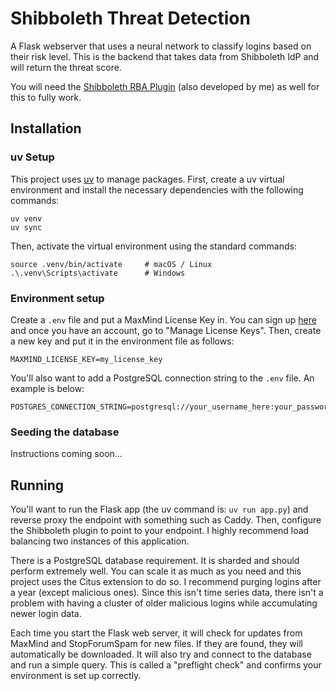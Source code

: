# Shibboleth Threat Detection

A Flask webserver that uses a neural network to classify logins based on their risk level. This is the backend that
takes data from Shibboleth IdP and will return the threat score.

You will need the [Shibboleth RBA Plugin](https://github.com/sam-packer/Shibboleth-RBA-Plugin) (also developed by me) as
well for this to fully work.

## Installation

### uv Setup

This project uses [uv](https://docs.astral.sh/uv/) to manage packages. First, create a uv virtual environment and
install the necessary dependencies with the following commands:

```shell
uv venv
uv sync
```

Then, activate the virtual environment using the standard commands:

```shell
source .venv/bin/activate     # macOS / Linux
.\.venv\Scripts\activate      # Windows
```

### Environment setup

Create a `.env` file and put a MaxMind License Key in. You can sign up [here](https://www.maxmind.com/en/home) and once
you have an account, go to "Manage License Keys". Then, create a new key and put it in the environment file as follows:

```dotenv
MAXMIND_LICENSE_KEY=my_license_key
```

You'll also want to add a PostgreSQL connection string to the `.env` file. An example is below:

```dotenv
POSTGRES_CONNECTION_STRING=postgresql://your_username_here:your_password_here@127.0.0.1:5432/your_database_here
```

### Seeding the database

Instructions coming soon...

## Running

You'll want to run the Flask app (the uv command is: `uv run app.py`) and reverse proxy the endpoint with something such
as Caddy. Then, configure the Shibboleth plugin to point to your endpoint. I highly recommend load balancing two
instances of this application.

There is a PostgreSQL database requirement. It is sharded and should perform extremely well. You can scale it as much as
you need and this project uses the Citus extension to do so. I recommend purging logins after a year (except malicious
ones). Since this isn't time series data, there isn't a problem with having a cluster of older malicious logins while
accumulating newer login data.

Each time you start the Flask web server, it will check for updates from MaxMind and StopForumSpam for new files. If
they are found, they will automatically be downloaded. It will also try and connect to the database and run a simple
query. This is called a "preflight check" and confirms your environment is set up correctly.